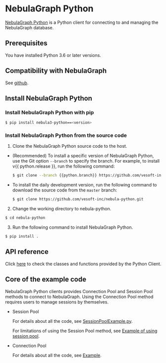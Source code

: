 # NebulaGraph Python

[NebulaGraph Python](https://github.com/vesoft-inc/nebula-python/tree/{{python.branch}}) is a Python client for connecting to and managing the NebulaGraph database.

## Prerequisites

You have installed Python 3.6 or later versions.

## Compatibility with NebulaGraph

See [github](https://github.com/vesoft-inc/nebula-python/tree/{{python.branch}}).

## Install NebulaGraph Python

### Install NebulaGraph Python with pip

```bash
$ pip install nebula3-python==<version>
```

### Install NebulaGraph Python from the source code

1. Clone the NebulaGraph Python source code to the host.

  - (Recommended) To install a specific version of NebulaGraph Python, use the Git option `--branch` to specify the branch. For example, to install v{{ python.release }}, run the following command:

    ```bash
    $ git clone --branch {{python.branch}} https://github.com/vesoft-inc/nebula-python.git
    ```

  - To install the daily development version, run the following command to download the source code from the `master` branch:

    ```bash
    $ git clone https://github.com/vesoft-inc/nebula-python.git
    ```

2. Change the working directory to nebula-python.

  ```bash
  $ cd nebula-python
  ```

3. Run the following command to install NebulaGraph Python.

  ```bash
  $ pip install .
  ```

## API reference

Click [here](https://vesoft-inc.github.io/nebula-python/release-3.4/annotated.html) to check the classes and functions provided by the Python Client.

## Core of the example code


NebulaGraph Python clients provides Connection Pool and Session Pool methods to connect to NebulaGraph. Using the Connection Pool method requires users to manage sessions by themselves.

- Session Pool

  For details about all the code, see [SessionPoolExample.py](https://github.com/vesoft-inc/nebula-python/blob/{{python.branch}}/example/SessionPoolExample.py).

  For limitations of using the Session Pool method, see [Example of using session pool](https://github.com/vesoft-inc/nebula-python/blob/{{python.branch}}/README.md#example-of-using-session-pool).

- Connection Pool

  For details about all the code, see [Example](https://github.com/vesoft-inc/nebula-python/tree/{{python.branch}}/example).
